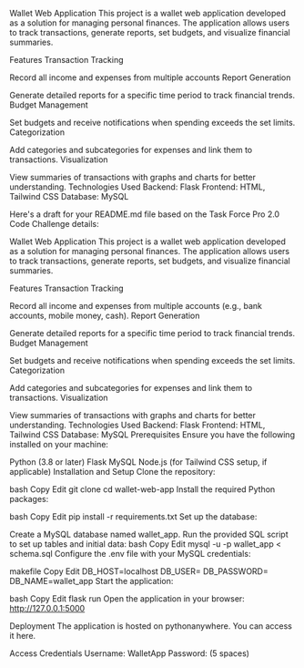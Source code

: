 Wallet Web Application
This project is a wallet web application developed as a solution for managing personal finances. The application allows users to track transactions,
generate reports, set budgets, and visualize financial summaries.

Features
Transaction Tracking

Record all income and expenses from multiple accounts
Report Generation

Generate detailed reports for a specific time period to track financial trends.
Budget Management

Set budgets and receive notifications when spending exceeds the set limits.
Categorization

Add categories and subcategories for expenses and link them to transactions.
Visualization

View summaries of transactions with graphs and charts for better understanding.
Technologies Used
Backend: Flask
Frontend: HTML, Tailwind CSS
Database: MySQL

Here's a draft for your README.md file based on the Task Force Pro 2.0 Code Challenge details:

Wallet Web Application
This project is a wallet web application developed as a solution for managing personal finances. The application allows users to track transactions, generate reports, set budgets, and visualize financial summaries.

Features
Transaction Tracking

Record all income and expenses from multiple accounts (e.g., bank accounts, mobile money, cash).
Report Generation

Generate detailed reports for a specific time period to track financial trends.
Budget Management

Set budgets and receive notifications when spending exceeds the set limits.
Categorization

Add categories and subcategories for expenses and link them to transactions.
Visualization

View summaries of transactions with graphs and charts for better understanding.
Technologies Used
Backend: Flask
Frontend: HTML, Tailwind CSS
Database: MySQL
Prerequisites
Ensure you have the following installed on your machine:

Python (3.8 or later)
Flask
MySQL
Node.js (for Tailwind CSS setup, if applicable)
Installation and Setup
Clone the repository:

bash
Copy
Edit
git clone <repository-link>
cd wallet-web-app
Install the required Python packages:

bash
Copy
Edit
pip install -r requirements.txt
Set up the database:

Create a MySQL database named wallet_app.
Run the provided SQL script to set up tables and initial data:
bash
Copy
Edit
mysql -u <username> -p wallet_app < schema.sql
Configure the .env file with your MySQL credentials:

makefile
Copy
Edit
DB_HOST=localhost
DB_USER=<your-username>
DB_PASSWORD=<your-password>
DB_NAME=wallet_app
Start the application:

bash
Copy
Edit
flask run
Open the application in your browser:
http://127.0.0.1:5000

Deployment
The application is hosted on pythonanywhere. You can access it here.

Access Credentials
Username: WalletApp
Password: (5 spaces)
